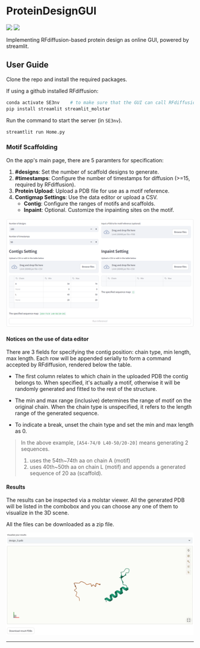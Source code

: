 # ProteinDesignGUI
![](https://img.shields.io/badge/powered_by-streamlit-green)
![](https://img.shields.io/badge/visualized_by-molstar-blue)

Implementing RFdiffusion-based protein design as online GUI, powered by streamlit.

## User Guide

Clone the repo and install the required packages.

If using a github installed RFdiffusion:

```bash
conda activate SE3nv    # to make sure that the GUI can call RFdiffusion
pip install streamlit streamlit_molstar
```

Run the command to start the server (in `SE3nv`).

```bash
streamtlit run Home.py
```

### Motif Scaffolding

On the app's main page, there are 5 paramters for specification:

1. **#designs**: Set the number of scaffold designs to generate.
2. **#timestamps**: Configure the number of timestamps for diffusion (>=15, required by RFdiffusion).
3. **Protein Upload**: Upload a PDB file for use as a motif reference.
4. **Contigmap Settings**: Use the data editor or upload a CSV.
   * **Contig**: Configure the ranges of motifs and scaffolds.
   * **Inpaint**: Optional. Customize the inpainting sites on the motif.

![img.png](docs/motif1.png)

#### Notices on the use of data editor

There are 3 fields for specifying the contig position: chain type, min length, max length. Each row will be appended serially to
form a command accepted by RFdiffusion, rendered below the table.

* The first column relates to which chain in the uploaded PDB the contig belongs to. When specified, it's actually a motif, otherwise it will be
randomly generated and fitted to the rest of the structure.

* The min and max range (inclusive) determines the range of motif on the original chain. When the chain type is unspecified, it refers to
the length range of the generated sequence.

* To indicate a break, unset the chain type and set the min and max length as 0.

> In the above example, `[A54-74/0 L40-50/20-20]` means generating 2 sequences.
> 1. uses the 54th~74th aa on chain A (motif)
> 2. uses 40th~50th aa on chain L (motif) and appends a generated sequence of 20 aa (scaffold). 

#### Results

The results can be inspected via a molstar viewer. All the generated PDB will be listed in the combobox and you can choose
any one of them to visualize in the 3D scene.

All the files can be downloaded as a zip file.

![img.png](docs/result.png)

---
